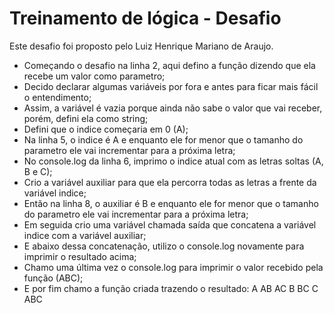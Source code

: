 # Treinamento de lógica - Desafio #

Este desafio foi proposto pelo Luiz Henrique Mariano de Araujo.

- Começando o desafio na linha 2, aqui defino a função dizendo que ela recebe um valor como parametro;
- Decido declarar algumas variáveis por fora e antes para ficar mais fácil o entendimento;
- Assim, a variável é vazia porque ainda não sabe o valor que vai receber, porém, defini ela como string;
- Defini que o indice começaria em 0 (A);
- Na linha 5, o indice é A e enquanto ele for menor que o tamanho do parametro ele vai incrementar para a próxima letra;
- No console.log da linha 6, imprimo o indice atual com as letras soltas (A, B e C);
- Crio a variável auxiliar para que ela percorra todas as letras a frente da variável indice;
- Então na linha 8, o auxiliar é B e enquanto ele for menor que o tamanho do parametro ele vai incrementar para a próxima letra;
- Em seguida crio uma variável chamada saída que concatena a variável indice com a variável auxiliar;
- E abaixo dessa concatenação, utilizo o console.log novamente para imprimir o resultado acima;
- Chamo uma última vez o console.log para imprimir o valor recebido pela função (ABC);
- E por fim chamo a função criada trazendo o resultado:
  A
  AB
  AC
  B
  BC
  C
  ABC
